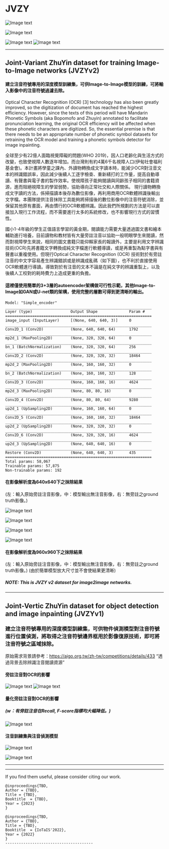 
# JVZY

![Image text](https://github.com/vscv/JVZY/blob/main/samples/ZhuYin_64-128_ckpt_evl_results_convert_2k_0.65_epoch.gif)

![Image text](https://github.com/vscv/JVZY/blob/main/samples/ZhuYin_64-128_ckpt_cleanGT_evl_results_convert_2k_1.00_epoch_22.gif)


![Image text](https://github.com/vscv/JVZY/blob/main/samples/ZhuYin_64-128_ckpt_cleanGT_0_epoch_match_girl_text.gif)
![Image text](https://github.com/vscv/JVZY/blob/main/samples/ZhuYin_64-128_ckpt_cleanGT_0_epoch_以下文字_text_0.8.gif)


---------------------------------------

## Joint-Variant ZhuYin dataset for training Image-to-Image networks (JVZYv2)

#### 建立注音符號專用的深度模型訓練集，可供Image-to-Image模型的訓練，可將輸入影像中的注音符號過濾去除。

Optical Character Recognition (OCR) [3] technology has also been greatly improved, so the digitization of document has reached the highest efficiency. However, since the texts of this period will have Mandarin Phonetic Symbols (aka Bopomofo and Zhuyin) annotated to facilitate pronunciation learning, the original OCR efficiency will be affected when these phonetic characters are digitized. So,  the essential premise is that there needs to be an appropriate number of phonetic symbol datasets for retraining the OCR model and training a phonetic symbols detector for image inpainting.

全球至少有22億人面臨視覺障礙的問題(WHO 2019)，因人口老齡化與生活方式的改變，也致使視障人數逐年增加。而台灣則有約4萬6千名視障人口(伊甸社會福利基金會)。本計畫將學童之課內、外讀物轉換成文字讀本時，能減少OCR對注音文本的辨識錯誤率，因此減少後續人工逐字檢查、重新繕打的工作量，提高自動導讀、有聲書與電子書的製作效率。使視障孩子能夠閱讀與同齡孩子相同的書籍資源，進而阻絕視障生的學習弱勢，協助導向正常社交和人際關係。
現行讀物轉換成文字讀的方法，係掃描讀本後存為數位影像，再利用商用OCR軟體辨識後輸出文字檔。本團隊提供注音抹除工具能夠將掃描後的數位影像中的注音符號消除，並保留其他原有畫面，再由慣行的OCR軟體辨識。因此我們所規劃的方法是可以直接加入現行工作流程，而不需要進行太多的系統修改，也不影響現行方式的習慣性。

國小1-4年級的學生正值語言學習的黃金期，閱讀能力需要大量透過圖文書和繪本輔助進行培養，目前讀物和教材皆有大量旁註注音以協助一般明眼學生來閱讀，然而對視障學生來說，相同的圖文書籍只能仰賴家長的報讀外，主要是利用文字辨識技術(OCR)先將書籍文字轉換成純文字檔進行軟體導讀，或是再重製為點字書與有聲書以重複使用。但現行Optical Character Recognition (OCR) 技術對於有旁註注音的中文字容易產生辨識錯誤或是辨識成亂碼（如下圖），也不利於直接使用OCR軟體進行導讀。導致對於有注音的文本不論是在純文字的辨識重製上，以及後續人工校對的耗時費力上造成更重的負擔。

#### 這裡僅使用簡單的3+3層的autoencoder架構做可行性示範，其他Image-to-Image如GAN或U-net類的架構，使用完整的層數可得到更清晰的輸出。

```
Model: "Simple_encoder"
_________________________________________________________________
Layer (type)                 Output Shape              Param #   
=================================================================
image_input (InputLayer)     [(None, 640, 640, 3)]     0         
_________________________________________________________________
Conv2D_1 (Conv2D)            (None, 640, 640, 64)      1792      
_________________________________________________________________
mp2d_1 (MaxPooling2D)        (None, 320, 320, 64)      0         
_________________________________________________________________
bn_1 (BatchNormalization)    (None, 320, 320, 64)      256       
_________________________________________________________________
Conv2D_2 (Conv2D)            (None, 320, 320, 32)      18464     
_________________________________________________________________
mp2d_2 (MaxPooling2D)        (None, 160, 160, 32)      0         
_________________________________________________________________
bn_2 (BatchNormalization)    (None, 160, 160, 32)      128       
_________________________________________________________________
Conv2D_3 (Conv2D)            (None, 160, 160, 16)      4624      
_________________________________________________________________
mp2d_3 (MaxPooling2D)        (None, 80, 80, 16)        0         
_________________________________________________________________
Conv2D_4 (Conv2D)            (None, 80, 80, 64)        9280      
_________________________________________________________________
up2d_1 (UpSampling2D)        (None, 160, 160, 64)      0         
_________________________________________________________________
Conv2D_5 (Conv2D)            (None, 160, 160, 32)      18464     
_________________________________________________________________
up2d_2 (UpSampling2D)        (None, 320, 320, 32)      0         
_________________________________________________________________
Conv2D_6 (Conv2D)            (None, 320, 320, 16)      4624      
_________________________________________________________________
up2d_3 (UpSampling2D)        (None, 640, 640, 16)      0         
_________________________________________________________________
Restore (Conv2D)             (None, 640, 640, 3)       435       
=================================================================
Total params: 58,067
Trainable params: 57,875
Non-trainable params: 192
```

#### 在影像解析度為640x640下之抹除結果

(左：輸入原始旁註注音影像，中：模型輸出無注音影像，右：無旁註之ground truth影像。)

![Image text](https://github.com/vscv/JVZY/blob/main/samples/zhuyin_result_evl_hyperp_64to128x2_640_32_[1].jpg)

![Image text](https://github.com/vscv/JVZY/blob/main/samples/zhuyin_result_evl_hyperp_64to128x2_640_32_[19].jpg)

![Image text](https://github.com/vscv/JVZY/blob/main/samples/zhuyin_result_evl_hyperp_64to128x2_640_32_[25].jpg)

![Image text](https://github.com/vscv/JVZY/blob/main/samples/zhuyin_result_evl_hyperp_64to128x2_640_32_[29].jpg)



#### 在影像解析度為960x960下之抹除結果
(左：輸入原始旁註注音影像，中：模型輸出無注音影像，右：無旁註之ground truth影像。)
(由於簡單模型放大尺寸並不會使結果更清晰)


##### NOTE: This is JVZY v2 dataset for image2image networks.

---------------------------------------

## Joint-Vertic ZhuYin dataset for object detection and image inpainting (JVZYv1)

### 建立注音符號專用的深度模型訓練集，可供物件偵測模型對注音符號進行位置偵測，將取得之注音符號邊界框用於影像復原技術，即可將注音符號之區域抹除。

原始需求背景請參考：https://aigo.org.tw/zh-tw/competitions/details/433 “透過背景去除辨識注音閱讀資源”

#### 旁註注音對OCR的影響
![Image text](https://github.com/vscv/JVZY/blob/main/samples/v1_1_issue.jpg)
![Image text](https://github.com/vscv/JVZY/blob/main/samples/v1_2_issue.jpg)

#### 量化旁註注音對OCR的影響
##### (w：有旁註注音在Recall, F-score指標均大幅降低。)

![Image text](https://github.com/vscv/JVZY/blob/main/samples/fig6.jpg)

#### 注音訓練集與注音偵測模型 
![Image text](https://github.com/vscv/JVZY/blob/main/samples/v1_3_workflow.jpg)

![Image text](https://github.com/vscv/JVZY/blob/main/samples/v1_4_zy_detection.jpg)
  
  
  
---------------------------------------
---------------------------------------
If you find them useful, please consider citing our work. 
```
@inproceedings{TBD,
Author = {TBD},
Title = {TBD},
Booktitle  = {TBD},
Year = {2023}
}
```

```
@inproceedings{TBD,
Author = {TBD},
Title = {TBD},
Booktitle  = {IoTaIS'2022},
Year = {2022}
}
---------------------------------------

